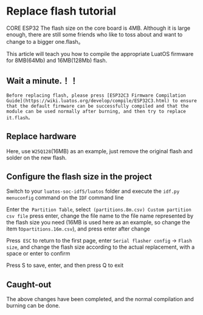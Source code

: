 # Replace flash tutorial

CORE ESP32 The flash size on the core board is 4MB. Although it is large enough, there are still some friends who like to toss about and want to change to a bigger one.flash。

This article will teach you how to compile the appropriate LuatOS firmware for 8MB(64Mb) and 16MB(128Mb) flash.

## **Wait a minute.！！**

```{warning}
Before replacing flash, please press [ESP32C3 Firmware Compilation Guide](https://wiki.luatos.org/develop/compile/ESP32C3.html) to ensure that the default firmware can be successfully compiled and that the module can be used normally after burning, and then try to replace it.flash。
```

## Replace hardware

Here, use `W25Q128`(16MB) as an example, just remove the original flash and solder on the new flash.

## Configure the flash size in the project

Switch to your `luatos-soc-idf5/luatos` folder and execute the `idf.py menuconfig` command on the `IDF` command line

Enter the` Partition Table`, select` (partitions.8m.csv) Custom partition csv file` press enter, change the file name to the file name represented by the flash size you need (16MB is used here as an example, so change the item to` partitions.16m.csv `), and press enter after change

Press` ESC` to return to the first page, enter `Serial flasher config` -> `Flash size`, and change the flash size according to the actual replacement, with a space or enter to confirm

Press S to save, enter, and then press Q to exit

## Caught-out

The above changes have been completed, and the normal compilation and burning can be done.

